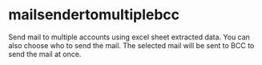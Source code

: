 # mailsendertomultiplebcc
Send mail to multiple accounts using excel sheet extracted data.
You can also choose who to send the mail.
The selected mail will be sent to BCC to send the mail at once.
